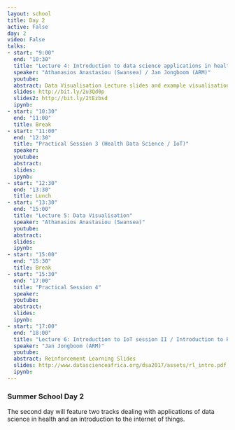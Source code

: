 ```yaml
---
layout: school
title: Day 2
active: False
day: 2
video: False
talks:
- start: "9:00"
  end: "10:30"
  title: "Lecture 4: Introduction to data science applications in health / Introduction to IoT session I"
  speaker: "Athanasios Anastasiou (Swansea) / Jan Jongboom (ARM)" 
  youtube:
  abstract: Data Visualisation Lecture slides and example visualisations
  slides: http://bit.ly/2u3Qd0p 
  slides2: http://bit.ly/2tEzbsd
  ipynb:
- start: "10:30"
  end: "11:00"
  title: Break
- start: "11:00"
  end: "12:30"
  title: "Practical Session 3 (Health Data Science / IoT)"
  speaker: 
  youtube:
  abstract:
  slides:
  ipynb:
- start: "12:30"
  end: "13:30"
  title: Lunch
- start: "13:30"
  end: "15:00"
  title: "Lecture 5: Data Visualisation"
  speaker: "Athanasios Anastasiou (Swansea)"
  youtube:
  abstract:
  slides:
  ipynb:
- start: "15:00"
  end: "15:30"
  title: Break
- start: "15:30"
  end: "17:00"
  title: "Practical Session 4"
  speaker: 
  youtube:
  abstract:
  slides:
  ipynb:
- start: "17:00"
  end: "18:00"
  title: "Lecture 6: Introduction to IoT session II / Introduction to Reinforcment learning"
  speaker: "Jan Jongboom (ARM)"
  youtube:
  abstract: Reinforcement Learning Slides
  slides: http://www.datascienceafrica.org/dsa2017/assets/rl_intro.pdf
  ipynb:
---
```


<h3> Summer School Day 2 </h3>

<p>The second day will feature two tracks dealing with applications of data science in health and an introduction to the internet of things.</p>
